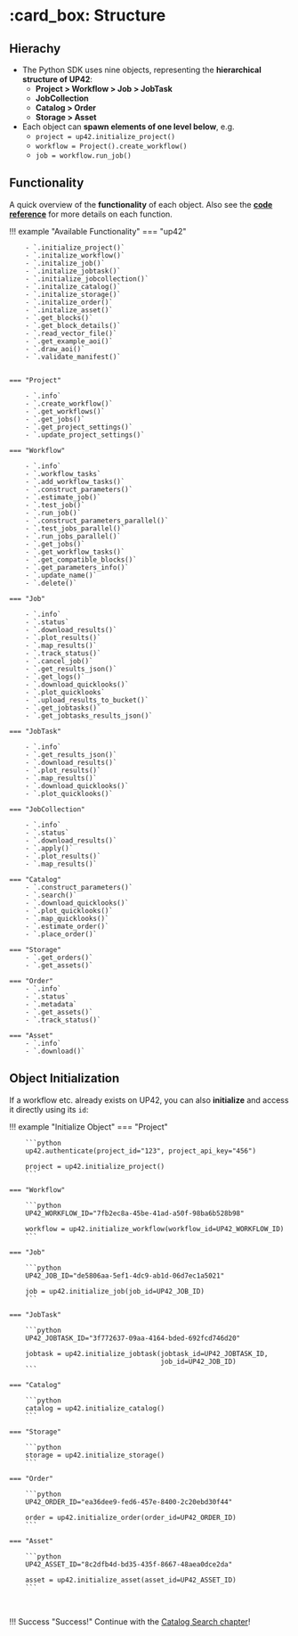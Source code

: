 # :card_box: Structure

## Hierachy

- The Python SDK uses nine objects, representing the **hierarchical structure of UP42**:
    - **Project > Workflow > Job > JobTask**
    - **JobCollection**
    - **Catalog > Order**
    - **Storage > Asset**
- Each object can **spawn elements of one level below**, e.g.
    - `project = up42.initialize_project()`
    - `workflow = Project().create_workflow()`
    - `job = workflow.run_job()`


## Functionality

A quick overview of the **functionality** of each object. Also see the 
[**code reference**](https://sdk.up42.com/reference/project/) for more details on each
function.

!!! example "Available Functionality"
    === "up42"
    
        - `.initialize_project()`
        - `.initalize_workflow()`
        - `.initalize_job()`
        - `.initalize_jobtask()`
        - `.initialize_jobcollection()`
        - `.initalize_catalog()`
        - `.initalize_storage()`
        - `.initalize_order()`
        - `.initalize_asset()`
        - `.get_blocks()`
        - `.get_block_details()`
        - `.read_vector_file()`
        - `.get_example_aoi()`
        - `.draw_aoi()`
        - `.validate_manifest()`
       
    
    === "Project"
        
        - `.info`
        - `.create_workflow()`
        - `.get_workflows()`
        - `.get_jobs()`
        - `.get_project_settings()`
        - `.update_project_settings()`
    
    === "Workflow"
        
        - `.info`
        - `.workflow_tasks`
        - `.add_workflow_tasks()`
        - `.construct_parameters()`
        - `.estimate_job()`
        - `.test_job()`
        - `.run_job()`
        - `.construct_parameters_parallel()`
        - `.test_jobs_parallel()`
        - `.run_jobs_parallel()`
        - `.get_jobs()`
        - `.get_workflow_tasks()`
        - `.get_compatible_blocks()`
        - `.get_parameters_info()`
        - `.update_name()`
        - `.delete()`
        
    === "Job"
    
        - `.info`
        - `.status`
        - `.download_results()`
        - `.plot_results()`
        - `.map_results()`
        - `.track_status()`
        - `.cancel_job()`
        - `.get_results_json()`
        - `.get_logs()`
        - `.download_quicklooks()`
        - `.plot_quicklooks`
        - `.upload_results_to_bucket()`
        - `.get_jobtasks()`
        - `.get_jobtasks_results_json()`
        
    === "JobTask"
        
        - `.info`
        - `.get_results_json()`
        - `.download_results()`
        - `.plot_results()`
        - `.map_results()`
        - `.download_quicklooks()`
        - `.plot_quicklooks()`
        
    === "JobCollection"
    
        - `.info`
        - `.status`
        - `.download_results()`
        - `.apply()`
        - `.plot_results()`
        - `.map_results()`
        
    === "Catalog"
        - `.construct_parameters()`
        - `.search()`
        - `.download_quicklooks()`
        - `.plot_quicklooks()`
        - `.map_quicklooks()`
        - `.estimate_order()`
        - `.place_order()`

    === "Storage"
        - `.get_orders()`
        - `.get_assets()`
    
    === "Order"
        - `.info`
        - `.status`
        - `.metadata`
        - `.get_assets()`
        - `.track_status()`
    
    === "Asset"
        - `.info`
        - `.download()`


        
        
## Object Initialization

If a workflow etc. already exists on UP42, you can also **initialize** and access it directly using its `id`:

!!! example "Initialize Object"
    === "Project"
    
        ```python
        up42.authenticate(project_id="123", project_api_key="456")
        
        project = up42.initialize_project()
        ```
    
    === "Workflow"

        ```python
        UP42_WORKFLOW_ID="7fb2ec8a-45be-41ad-a50f-98ba6b528b98"
        
        workflow = up42.initialize_workflow(workflow_id=UP42_WORKFLOW_ID)
        ```
        
    === "Job"

        ```python
        UP42_JOB_ID="de5806aa-5ef1-4dc9-ab1d-06d7ec1a5021"
        
        job = up42.initialize_job(job_id=UP42_JOB_ID)
        ```
      
    === "JobTask"
    
        ```python
        UP42_JOBTASK_ID="3f772637-09aa-4164-bded-692fcd746d20"
        
        jobtask = up42.initialize_jobtask(jobtask_id=UP42_JOBTASK_ID,
                                          job_id=UP42_JOB_ID)
        ```
       
    === "Catalog"
    
        ```python
        catalog = up42.initialize_catalog()
        ```
    
    === "Storage"
    
        ```python
        storage = up42.initialize_storage()
        ```
    
    === "Order"
    
        ```python
        UP42_ORDER_ID="ea36dee9-fed6-457e-8400-2c20ebd30f44"
        
        order = up42.initialize_order(order_id=UP42_ORDER_ID)
        ```
    
    === "Asset"
    
        ```python
        UP42_ASSET_ID="8c2dfb4d-bd35-435f-8667-48aea0dce2da"
        
        asset = up42.initialize_asset(asset_id=UP42_ASSET_ID)
        ```
        
<br>

!!! Success "Success!"
    Continue with the [Catalog Search chapter](catalog.md)!
